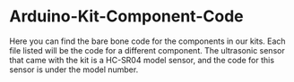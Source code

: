 # Arduino-Kit-Component-Code
Here you can find the bare bone code for the components in our kits. Each file listed will be the code for a different component.
The ultrasonic sensor that came with the kit is a HC-SR04 model sensor, and the code for this sensor is under the model number.
